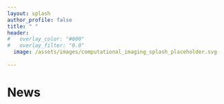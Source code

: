 ```yaml
---
layout: splash
author_profile: false
title: " "
header:
#   overlay_color: "#000"
#   overlay_filter: "0.0"
  image: /assets/images/computational_imaging_splash_placeholder.svg
  
---
```

<!-- # About
We combine computation and sensing to extract information hidden in the world around us.  -->


# News